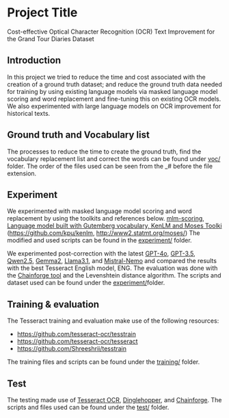 # Project Title

Cost-effective Optical Character Recognition (OCR) Text Improvement for the Grand Tour Diaries Dataset

## Introduction

In this project we tried to reduce the time and cost associated with the creation of a ground truth dataset; and reduce the ground truth data needed for training by using existing language models via masked language model scoring and word replacement and fine-tuning this on existing OCR models. We also experimented with large language models on OCR improvement for historical texts.


## Ground truth and Vocabulary list
The processes to reduce the time to create the ground truth, find the vocabulary replacement list and correct the words can be found under [voc/](voc/) folder. The order of the files used can be seen from the _# before the file extension. 

## Experiment

We experimented with masked language model scoring and word replacement by using the toolkits and references below. 
[mlm-scoring](https://github.com/awslabs/mlm-scoring), [Language model built with Gutemberg vocabulary, KenLM and Moses Toolki](https://github.com/alberto-poncelas/tesseract_postprocess/tree/master/resources) (https://github.com/kpu/kenlm, http://www2.statmt.org/moses/)
The modified and used scripts can be found in the [experiment/](experiment/kenlm_mlm/)
folder. 

We experimented post-correction with the latest [GPT-4o](https://openai.com/index/gpt-4), [GPT-3.5]((https://openai.com/index/gpt-4)), [Qwen2.5](https://qwenlm.github.io/blog/qwen2.5/), [Gemma2](https://huggingface.co/docs/transformers/en/model_doc/gemma2), [Llama3.1](https://ai.meta.com/blog/meta-llama-3-1/), and [Mistral-Nemo](https://mistral.ai/news/mistral-nemo/) and compared the results with the best Tesseract English model, ENG. The evaluation was done with the [Chainforge tool](https://github.com/ianarawjo/ChainForge) and the Levenshtein distance algorithm.
The scripts and dataset used can be found under the [experiment/](experiment/llm/)folder. 

## Training & evaluation
The Tesseract training and evaluation make use of the following resources:
* https://github.com/tesseract-ocr/tesstrain
* https://github.com/tesseract-ocr/tesseract
* https://github.com/Shreeshrii/tesstrain

The training files and scripts can be found under the [training/](training/) folder.

## Test

The testing made use of [Tesseract OCR](https://github.com/tesseract-ocr/tesseract), [Dinglehopper](https://github.com/qurator-spk/dinglehopper), and [Chainforge](https://github.com/ianarawjo/ChainForge). The scripts and files used can be found under the [test/](test/) folder.


